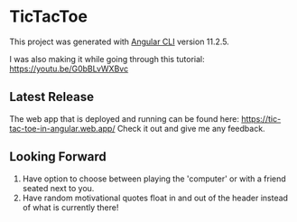 # TicTacToe

This project was generated with [Angular CLI](https://github.com/angular/angular-cli) version 11.2.5. 

I was also making it while going through this tutorial: https://youtu.be/G0bBLvWXBvc 

## Latest Release 

The web app that is deployed and running can be found here: https://tic-tac-toe-in-angular.web.app/ 
Check it out and give me any feedback. 

## Looking Forward

1. Have option to choose between playing the 'computer' or with a friend seated next to you.
2. Have random motivational quotes float in and out of the header instead of what is currently there!

